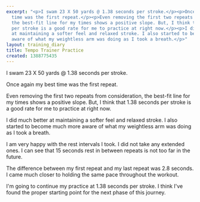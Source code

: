 ```yaml
---
excerpt: "<p>I swam 23 X 50 yards @ 1.38 seconds per stroke.</p><p>Once again my best
  time was the first repeat.</p><p>Even removing the first two repeats from consideration,
  the best-fit line for my times shows a positive slope. But, I think that 1.38 seconds
  per stroke is a good rate for me to practice at right now.</p><p>I did much better
  at maintaining a softer feel and relaxed stroke. I also started to become much more
  aware of what my weightless arm was doing as I took a breath.</p>"
layout: training_diary
title: Tempo Trainer Practice
created: 1388775435
---
```

<p>I swam 23 X 50 yards @ 1.38 seconds per stroke.</p><p>Once again my best time was the first repeat.</p><p>Even removing the first two repeats from consideration, the best-fit line for my times shows a positive slope. But, I think that 1.38 seconds per stroke is a good rate for me to practice at right now.</p><p>I did much better at maintaining a softer feel and relaxed stroke. I also started to become much more aware of what my weightless arm was doing as I took a breath.</p><p>I am very happy with the rest intervals I took. I did not take any extended ones. I can see that 15 seconds rest in between repeats is not too far in the future.</p><p>The difference between my first repeat and my last repeat was 2.8 seconds. I came much closer to holding the same pace throughout the workout.</p><p>I'm going to continue my practice at 1.38 seconds per stroke. I think I've found the proper starting point for the next phase of this journey.</p>
